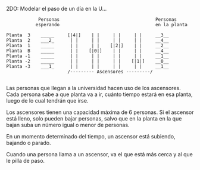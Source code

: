 2DO: Modelar el paso de un día en la U...



```
            Personas                                    Personas
           esperando                                    en la planta
       
Planta  3    _____     [|4|]    | |     | |     | |     __3__ 
Planta  2    ___2_      | |     | |     | |     | |     __4__
Planta  1    _____      | |     | |    [|2|]    | |     __2__
Planta  B    _____      | |    [|0|]    | |     | |     __4__
Planta -1    _____      | |     | |     | |     | |     __1__
Planta -2    _____      | |     | |     | |    [|1|]    __0__
Planta -3    ___1_      | |     | |     | |     | |     __1__
                       /--------- Ascensores ---------/
   
```

Las personas que llegan a la universidad hacen uso de los ascensores. Cada persona sabe a que planta va a ir, cuánto tiempo estará en esa planta, luego de lo cual tendrán que irse.

Los ascensores tienen una capacidad máxima de 6 personas. Si el ascensor está lleno, solo pueden bajar personas, salvo que en la planta en la que bajan suba un número igual o menor de personas.

En un momento determinado del tiempo, un ascensor está subiendo, bajando o parado.

Cuando una persona llama a un ascensor, va el que está más cerca y al que le pilla de paso.